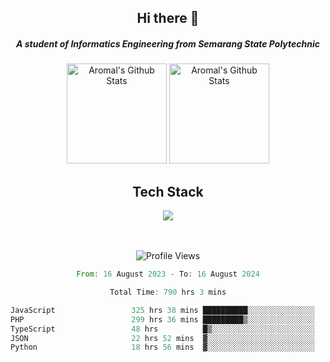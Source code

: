 <div align="center">
  <h2>Hi there 👋</h2>

  <h5>A student of Informatics Engineering from Semarang State Polytechnic</h5>

  <img
    height="160"
    alt="Aromal's Github Stats"
    src="https://github-readme-stats.vercel.app/api?username=dafariski77&show_icons=true&theme=tokyonight&count_private=true"
  />
  <img
    alt="Aromal's Github Stats"
    height="160"
    src="https://github-readme-stats.vercel.app/api/top-langs/?username=dafariski77&layout=compact&theme=tokyonight"
  />

  <h2>Tech Stack</h2>
  <a href="https://skillicons.dev">
    <img src="https://skillicons.dev/icons?i=express,nextjs,laravel,mysql,mongodb,redis,prisma,docker,git,gcp,tailwind&perline=14" />
  </a>

  <br /><br />
  <img src="https://komarev.com/ghpvc/?username=dafariski77&abbreviated=true" alt="Profile Views">
    
  <!--START_SECTION:waka-->

```rust
From: 16 August 2023 - To: 16 August 2024

Total Time: 790 hrs 3 mins

JavaScript                 325 hrs 38 mins ██████████░░░░░░░░░░░░░░░   40.57 %
PHP                        299 hrs 36 mins █████████▒░░░░░░░░░░░░░░░   37.32 %
TypeScript                 48 hrs          █▒░░░░░░░░░░░░░░░░░░░░░░░   05.98 %
JSON                       22 hrs 52 mins  ▓░░░░░░░░░░░░░░░░░░░░░░░░   02.85 %
Python                     18 hrs 56 mins  ▓░░░░░░░░░░░░░░░░░░░░░░░░   02.36 %
```

<!--END_SECTION:waka-->
</div>
